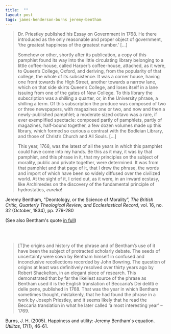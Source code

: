 ```yaml
---
title:  ""
layout: post
tags: james-henderson-burns jeremy-bentham
---
```


> Dr. Priestley published his Essay on Government in 1768. He there introduced as the only reasonable and proper object of government, ‘the greatest happiness of the greatest number.’ [...]
>
> Somehow or other, shortly after its publication, a copy of this pamphlet found its way into the little circulating library belonging to a little coffee-house, called Harper’s coffee-house, attached, as it were, to Queen’s College, Oxford, and deriving, from the popularity of that college, the whole of its subsistence. It was a corner house, having one front towards the High Street, another towards a narrow lane, which on that side skirts Queen’s College, and loses itself in a lane issuing from one of the gates of New College. To this library the subscription was a shilling a quarter, or, in the University phrase, a shilling a term. Of this subscription the produce was composed of two or three newspapers, with magazines one or two, and now and then a newly-published pamphlet; a moderate sized octavo was a rare, if ever exemplified spectacle: composed partly of pamphlets, partly of magazines, half-bound together, a few dozen volumes made up this library, which formed so curious a contrast with the Bodleian Library, and those of Christ’s Church and All Souls. [...]
>
> This year, 1768, was the latest of all the years in which this pamphlet could have come into my hands. Be this as it may, it was by that pamphlet, and this phrase in it, that my principles on the subject of morality, public and private together, were determined. It was from that pamphlet and that page of it, that I drew the phrase, the words and import of which have been so widely diffused over the civilized world. At the sight of it, I cried out, as it were, in an inward ecstasy, like Archimedes on the discovery of the fundamental principle of hydrostatics, _eureka_!

Jeremy Bentham, “Deontology, or the Science of Morality”, _The British Critic, Quarterly Theological Review, and Ecclesiastical Record_, vol. 16, no. 32 (October, 1834), pp. 279-280

(See also Bentham's quote [in full](http://www.stafforini.com/quotes/?p=2052))

<br><br>

> [T]he origins and history of the phrase and of Bentham’s use of it have been the subject of protracted scholarly debate. The seeds of uncertainty were sown by Bentham himself in confused and inconclusive recollections recorded by John Bowring. The question of origins at least was definitively resolved over thirty years ago by Robert Shackelton, in an elegant piece of research. This demonstrated that by far the likeliest source of the phrase as Bentham used it is the English translation of Beccaria’s Dei delitti e delle pene, published in 1768. That was the year in which Bentham sometimes thought, mistakenly, that he had found the phrase in a work by Joseph Priestley, and it seems likely that he read the Beccaria translation in what he later called ‘a most interesting year’ – 1769.

Burns, J. H. (2005). Happiness and utility: Jeremy Bentham's equation. _Utilitas_, 17(1), 46-61.

